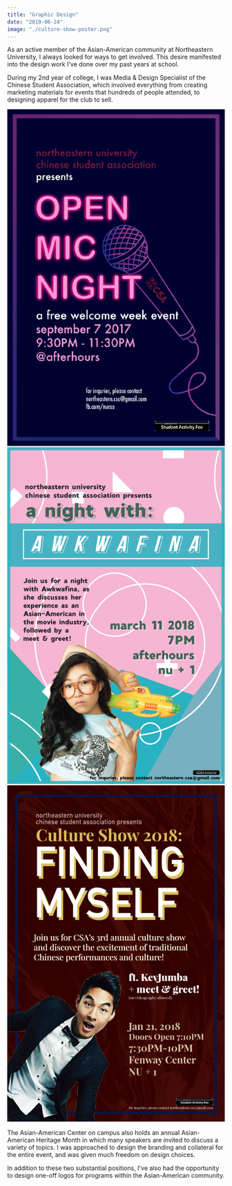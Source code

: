```yaml
---
title: "Graphic Design"
date: "2019-06-24"
image: "./culture-show-poster.png"
---
```


As an active member of the Asian-American community at Northeastern University, I always looked for ways to get involved. This desire manifested into the design work I've done over my past years at school.

During my 2nd year of college, I was Media & Design Specialist of the Chinese Student Association, which involved everything from creating marketing materials for events that hundreds of people attended, to designing apparel for the club to sell.

<div class="illustration-images">
  <img src="open-mic-final.jpg" alt="lily collins">
  <img src="anw-awkwafina-poster.png" alt="lily collins">
  <img src="culture-show-poster.png" alt="lily collins">
</div>

The Asian-American Center on campus also holds an annual Asian-American Heritage Month in which many speakers are invited to discuss a variety of topics. I was approached to design the branding and collateral for the entire event, and was given much freedom on design choices.

In addition to these two substantial positions, I've also had the opportunity to design one-off logos for programs within the Asian-American community.


